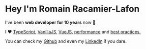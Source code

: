 <!-- markdownlint-disable MD033 MD041 -->

<div class="flex flex-col justify-center h-full text-2xl text-center">

# Hey I'm Romain Racamier-Lafon

I've been **web developer for 10 years** now :tada:

I :heart:
[TypeScript](https://www.typescriptlang.org/),
[VanillaJS](https://stackoverflow.com/questions/20435653/what-is-vanillajs),
[VueJS](https://vuejs.org/),
[performance](https://gtmetrix.com/)
and
[best practices.](https://web.dev/measure)

You can check my
[Github](https://github.com/Shuunen "See Github profile") and even my
[LinkedIn](https://fr.linkedin.com/in/romainracamier "See LinkedIn profile")
if you dare.

</div>
